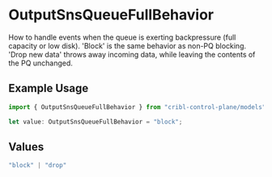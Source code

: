# OutputSnsQueueFullBehavior

How to handle events when the queue is exerting backpressure (full capacity or low disk). 'Block' is the same behavior as non-PQ blocking. 'Drop new data' throws away incoming data, while leaving the contents of the PQ unchanged.

## Example Usage

```typescript
import { OutputSnsQueueFullBehavior } from "cribl-control-plane/models";

let value: OutputSnsQueueFullBehavior = "block";
```

## Values

```typescript
"block" | "drop"
```